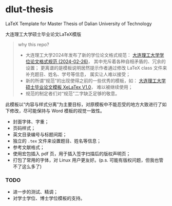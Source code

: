 # dlut-thesis

LaTeX Template for Master Thesis of Dalian University of Technology

大连理工大学硕士毕业论文LaTeX模版

> why this repo?
>
> * 大连理工大学2024年发布了新的学位论文格式规范：
[大连理工大学学位论文格式规范 (2024-02-26)](https://gs.dlut.edu.cn/info/1210/13916.htm)，
其中充斥着各种自相矛盾的、冗余的设置；
更离谱的是模板说明居然提示作者通过修改 LaTeX class 文件来补充题目、姓名、学号等信息，
属实让人难以接受；
> * 新的所谓“规范”的出现使得之前的一些优秀的模板，如：
[大连理工大学硕士毕业论文模板 XeLaTex V1.0](https://cn.overleaf.com/latex/templates/da-lian-li-gong-da-xue-shuo-shi-bi-ye-lun-wen-mo-ban-xelatex-v1-dot-0/mswbqtxykdff)，
难以被继续使用；
> * 规范的制定者们对“规范”二字缺乏足够的敬意。

此模板以“内容与样式分离”为主要目标，对原模板中不能忍受的地方大致进行了如下修改，尽可能保持与 Word 模板的视觉一致性。

* 封面字体、字重；
* 页码样式；
* 英文目录编号与标题间距；
* 独立的 `.tex` 文件来设置题目、姓名等信息；
* 参考文献格式；
* 使用宏包插入 pdf 页，用于插入签字扫描后的版权声明页；
* 打包了常用的字体，对 Linux 用户更友好。(p.s. 可能有版权问题，但我也管不了这么多了)

### TODO

* 进一步的测试、精调；
* 对学士学位、博士学位模板的支持。
